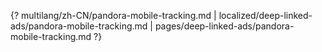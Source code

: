 {? multilang/zh-CN/pandora-mobile-tracking.md | localized/deep-linked-ads/pandora-mobile-tracking.md | pages/deep-linked-ads/pandora-mobile-tracking.md ?}
